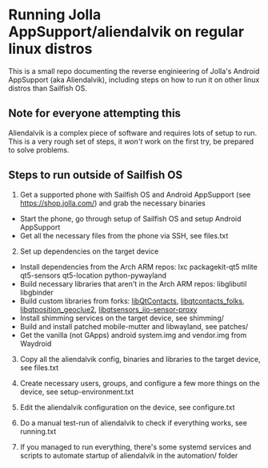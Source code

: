 # Running Jolla AppSupport/aliendalvik on regular linux distros

This is a small repo documenting the reverse enginieering of Jolla's Android AppSupport (aka Aliendalvik), including steps on how to run it on other linux distros than Sailfish OS.

## Note for everyone attempting this

Aliendalvik is a complex piece of software and requires lots of setup to run. This is a very rough set of steps, it *won't* work on the first try, be prepared to solve problems.

## Steps to run outside of Sailfish OS

1. Get a supported phone with Sailfish OS and Android AppSupport (see https://shop.jolla.com/) and grab the necessary binaries
  - Start the phone, go through setup of Sailfish OS and setup Android AppSupport
  - Get all the necessary files from the phone via SSH, see files.txt

2. Set up dependencies on the target device
  - Install dependencies from the Arch ARM repos: lxc packagekit-qt5 mlite qt5-sensors qt5-location python-pywayland
  - Build necessary libraries that aren't in the Arch ARM repos: libglibutil libgbinder
  - Build custom libraries from forks: [libQtContacts](https://github.com/jonas2515/qtpim/tree/alien-everwhere), [libqtcontacts_folks](https://github.com/jonas2515/qtfolks), [libqtposition_geoclue2](https://github.com/jonas2515/qtpositioning/tree/alien-everwhere), [libqtsensors_iio-sensor-proxy](https://github.com/jonas2515/qtsensors/tree/alien-everywhere)
  - Install shimming services on the target device, see shimming/
  - Build and install patched mobile-mutter and libwayland, see patches/
  - Get the vanilla (not GApps) android system.img and vendor.img from Waydroid

3. Copy all the aliendalvik config, binaries and libraries to the target device, see files.txt

4. Create necessary users, groups, and configure a few more things on the device, see setup-environment.txt

5. Edit the aliendalvik configuration on the device, see configure.txt

6. Do a manual test-run of aliendalvik to check if everything works, see running.txt

7. If you managed to run everything, there's some systemd services and scripts to automate startup of aliendalvik in the automation/ folder

